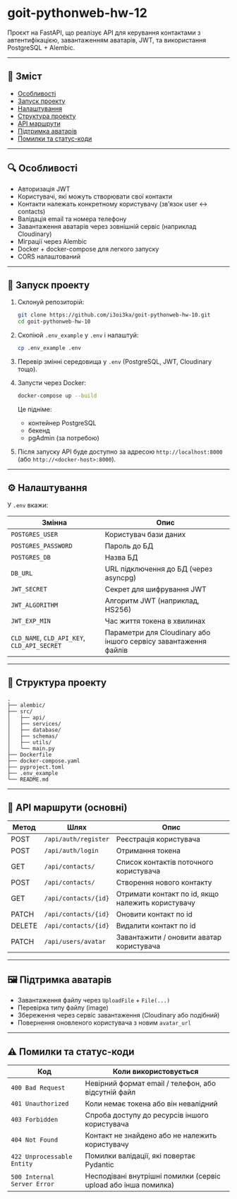 # goit-pythonweb-hw-12

Проєкт на FastAPI, що реалізує API для керування контактами з автентифікацією, завантаженням аватарів, JWT, та використання PostgreSQL + Alembic.

---

## 📂 Зміст

- [Особливості](#особливості)
- [Запуск проекту](#запуск-проекту)
- [Налаштування](#налаштування)
- [Структура проекту](#структура-проекту)
- [API маршрути](#api-маршрути)
- [Підтримка аватарів](#підтримка-аватарів)
- [Помилки та статус-коди](#помилки-та-статус-коди)

---

## 🔍 Особливості

- Авторизація JWT
- Користувачі, які можуть створювати свої контакти
- Контакти належать конкретному користувачу (зв’язок user ↔ contacts)
- Валідація email та номера телефону
- Завантаження аватарів через зовнішній сервіс (наприклад Cloudinary)
- Міграції через Alembic
- Docker + docker-compose для легкого запуску
- CORS налаштований

---

## 🚀 Запуск проекту

1. Склонуй репозиторій:

   ```bash
   git clone https://github.com/i3oi3ka/goit-pythonweb-hw-10.git
   cd goit-pythonweb-hw-10
   ```

2. Скопіюй `.env_example` у `.env` і налаштуй:

   ```bash
   cp .env_example .env
   ```

3. Перевір змінні середовища у `.env` (PostgreSQL, JWT, Cloudinary тощо).

4. Запусти через Docker:

   ```bash
   docker-compose up --build
   ```

   Це підніме:

   - контейнер PostgreSQL
   - бекенд
   - pgAdmin (за потребою)

5. Після запуску API буде доступно за адресою `http://localhost:8000` (або `http://<docker-host>:8000`).

---

## ⚙️ Налаштування

У `.env` вкажи:

| Змінна                                      | Опис                                                            |
| ------------------------------------------- | --------------------------------------------------------------- |
| `POSTGRES_USER`                             | Користувач бази даних                                           |
| `POSTGRES_PASSWORD`                         | Пароль до БД                                                    |
| `POSTGRES_DB`                               | Назва БД                                                        |
| `DB_URL`                                    | URL підключення до БД (через asyncpg)                           |
| `JWT_SECRET`                                | Секрет для шифрування JWT                                       |
| `JWT_ALGORITHM`                             | Алгоритм JWT (наприклад, HS256)                                 |
| `JWT_EXP_MIN`                               | Час життя токена в хвилинах                                     |
| `CLD_NAME`, `CLD_API_KEY`, `CLD_API_SECRET` | Параметри для Cloudinary або іншого сервісу завантаження файлів |

---

## 📁 Структура проекту

```
.
├── alembic/
├── src/
│   ├── api/
│   ├── services/
│   ├── database/
│   ├── schemas/
│   ├── utils/
│   └── main.py
├── Dockerfile
├── docker-compose.yaml
├── pyproject.toml
├── .env_example
└── README.md
```

---

## 📌 API маршрути (основні)

| Метод  | Шлях                 | Опис                                              |
| ------ | -------------------- | ------------------------------------------------- |
| POST   | `/api/auth/register` | Реєстрація користувача                            |
| POST   | `/api/auth/login`    | Отримання токена                                  |
| GET    | `/api/contacts/`     | Список контактів поточного користувача            |
| POST   | `/api/contacts/`     | Створення нового контакту                         |
| GET    | `/api/contacts/{id}` | Отримати контакт по id, якщо належить користувачу |
| PATCH  | `/api/contacts/{id}` | Оновити контакт по id                             |
| DELETE | `/api/contacts/{id}` | Видалити контакт по id                            |
| PATCH  | `/api/users/avatar`  | Завантажити / оновити аватар користувача          |

---

## 🖼️ Підтримка аватарів

- Завантаження файлу через `UploadFile` + `File(...)`
- Перевірка типу файлу (image)
- Збереження через сервіс завантаження (Cloudinary або подібний)
- Повернення оновленого користувача з новим `avatar_url`

---

## ⚠️ Помилки та статус-коди

| Код                         | Коли використовується                                          |
| --------------------------- | -------------------------------------------------------------- |
| `400 Bad Request`           | Невірний формат email / телефон, або відсутній файл            |
| `401 Unauthorized`          | Коли немає токена або він невалідний                           |
| `403 Forbidden`             | Спроба доступу до ресурсів іншого користувача                  |
| `404 Not Found`             | Контакт не знайдено або не належить користувачу                |
| `422 Unprocessable Entity`  | Помилки валідації, які повертає Pydantic                       |
| `500 Internal Server Error` | Несподівані внутрішні помилки (сервіс upload або інша помилка) |
